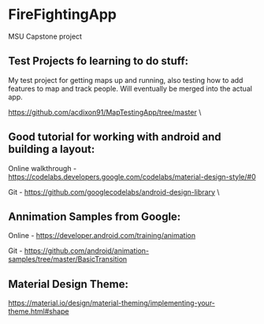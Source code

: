 # FireFightingApp
MSU Capstone project

## Test Projects fo learning to do stuff:
My test project for getting maps up and running, also testing how to add features to map and track people. Will eventually be merged into the actual app.

https://github.com/acdixon91/MapTestingApp/tree/master
\\

## Good tutorial for working with android and building a layout:
Online walkthrough - https://codelabs.developers.google.com/codelabs/material-design-style/#0

Git - https://github.com/googlecodelabs/android-design-library
\\

## Annimation Samples from Google:
Online - https://developer.android.com/training/animation 

Git - https://github.com/android/animation-samples/tree/master/BasicTransition


## Material Design Theme:
https://material.io/design/material-theming/implementing-your-theme.html#shape
